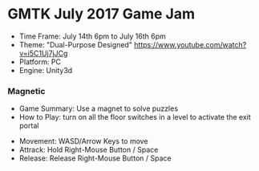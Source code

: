 # GMTK July 2017 Game Jam #

* Time Frame: July 14th 6pm to July 16th 6pm
* Theme: "Dual-Purpose Designed" https://www.youtube.com/watch?v=i5C1Uj7jJCg
* Platform: PC
* Engine: Unity3d

### Magnetic ###

* Game Summary: Use a magnet to solve puzzles
* How to Play: turn on all the floor switches in a level to activate the exit portal
 - Movement: WASD/Arrow Keys to move
 - Attrack: Hold Right-Mouse Button / Space
 - Release: Release Right-Mouse Button / Space
